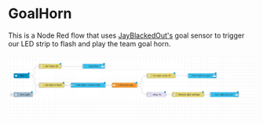 # GoalHorn

This is a Node Red flow that uses  [JayBlackedOut's](https://github.com/JayBlackedOut/hass-nhlapi) goal sensor to trigger our LED strip to flash and play the team goal horn.

![Goalhorn Flow](NHL-goal-flow.png)
